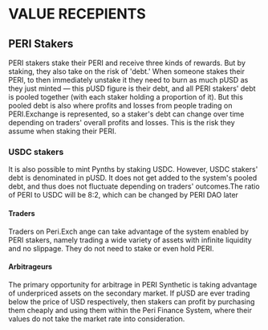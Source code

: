 # VALUE RECEPIENTS

## PERI Stakers

PERI stakers stake their PERI and receive three kinds of rewards. But by staking, they also take on the risk of 'debt.' When someone stakes their PERI, to then immediately unstake it they need to burn as much pUSD as they just minted — this pUSD figure is their debt, and all PERI stakers' debt is pooled together \(with each staker holding a proportion of it\). But this pooled debt is also where profits and losses from people trading on PERI.Exchange is represented, so a staker's debt can change over time depending on traders' overall profits and losses. This is the risk they assume when staking their PERI.

### USDC stakers

It is also possible to mint Pynths by staking USDC. However, USDC stakers' debt is denominated in pUSD. It does not get added to the system's pooled debt, and thus does not fluctuate depending on traders' outcomes.The ratio of PERI to USDC will be 8:2, which can be changed by PERI DAO later

#### Traders <a id="traders"></a>

Traders on Peri.Exch ange can take advantage of the system enabled by PERI stakers, namely trading a wide variety of assets with infinite liquidity and no slippage. They do not need to stake or even hold PERI.

#### Arbitrageurs <a id="arbitrageurs"></a>

The primary opportunity for arbitrage in PERI Synthetic is taking advantage of underpriced assets on the secondary market. If pUSD are ever trading below the price of USD respectively, then stakers can profit by purchasing them cheaply and using them within the Peri Finance System, where their values do not take the market rate into consideration.

